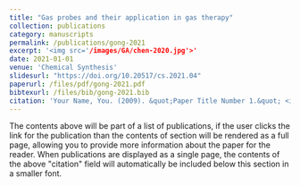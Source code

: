 ```yaml
---
title: "Gas probes and their application in gas therapy"
collection: publications
category: manuscripts
permalink: /publications/gong-2021
excerpt: '<img src='/images/GA/chen-2020.jpg'>'
date: 2021-01-01
venue: 'Chemical Synthesis'
slidesurl: "https://doi.org/10.20517/cs.2021.04"
paperurl: /files/pdf/gong-2021.pdf
bibtexurl: /files/bib/gong-2021.bib
citation: 'Your Name, You. (2009). &quot;Paper Title Number 1.&quot; <i>Journal 1</i>. 1(1).'
---
```

The contents above will be part of a list of publications, if the user clicks the link for the publication than the contents of section will be rendered as a full page, allowing you to provide more information about the paper for the reader. When publications are displayed as a single page, the contents of the above "citation" field will automatically be included below this section in a smaller font.
